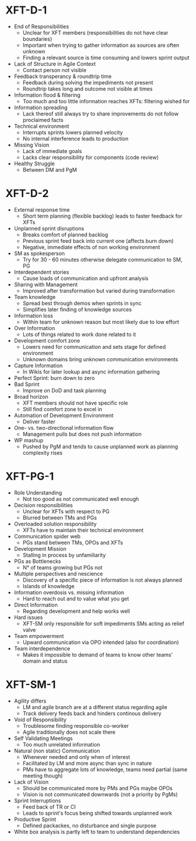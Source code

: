 # XFT-D-1

- End of Responsibilities
   - Unclear for XFT members (responsibilities do not have clear boundaries)
   - Important when trying to gather information as sources are often unknown
   - Finding a relevant source is time consuming and lowers sprint output
- Lack of Structure in Agile Context
   - Contact person not visible
- Feedback transperancy & roundtrip time
   - Feedback during solving the impediments not present
   - Roundtrip takes long and outcome not visible at times
- Information flood & filtering
   - Too much and too little information reaches XFTs: filtering wished for
- Information spreading
   - Lack thereof still always try to share improvements do not follow proclaimed facts
- Technical environment
   - Interrupts sprints lowers planned velocity
   - No internal interference leads to production
- Missing Vision
   - Lack of immediate goals
   - Lacks clear responsibility for components (code review)
- Healthy Struggle
   - Between DM and PgM

# XFT-D-2

- External response time
   - Short term planning (flexible backlog) leads to faster feedback for XFTs
- Unplanned sprint disruptions
   - Breaks comfort of planned backlog
   - Previous sprint feed back into current one (affects burn down)
   - Negative, immediate effects of non working environment
- SM as spokesperson
   - Try for 30 - 60 minutes otherwise delegate communication to SM, PG
- Interdependent stories
   - Cause loads of communication and upfront analysis
- Sharing with Management
   - Improved after transformation but varied during transformation
- Team knowledge
   - Spread best through demos when sprints in sync
   - Simplifies later finding of knowledge sources
- Information loss
   - Within team for unknown reason but most likely due to low effort
- Over Information
   - Lots of things related to work done related to it
- Development comfort zone
   - Lowers need for communication and sets stage for defined environment
   - Unknown domains bring unknown communication environments
- Capture Information
   - In Wikis for later lookup and async information gathering
- Perfect Sprint: burn down to zero
- Bad Sprint
   - Improve on DoD and task planning
- Broad horizon
   - XFT members should not have specific role
   - Still find comfort zone to excel in
- Automation of Development Environment
   - Deliver faster
- One- vs. two-directional information flow
   - Management pulls but does not push information
- WP mashup
   - Pushed by PgM and tends to cause unplanned work as  planning complexity rises

# XFT-PG-1

- Role Understanding
   - Not too good as not communicated well enough
- Decision responsibilities
   - Unclear for XFTs with respect to PG
   - Blurred between TMs and PGs
- Overloaded solution responsibility
   - XFTs have to maintain their technical environment
- Communication spider web
   - PGs stand between TMs, OPOs and XFTs
- Development Mission
   - Stalling in process by unfamiliarity
- PGs as Bottlenecks
   - N° of teams growing but PGs not
- Multiple perspectives and nescience
   - Discovery of a specific piece of information is not always planned
   - Islands of knowledge
- Information overdosis vs. missing information
   - Hard to reach out and to value what you get
- Direct Information
   - Regarding development and help works well
- Hard issues
   - XFT-SM only responsible for soft impediments SMs acting as relief valve
- Team empowerment
   - Upward communication via OPO intended (also for coordination)
- Team interdependence
   - Makes it impossible to demand of teams to know other teams' domain and status

# XFT-SM-1

- Agility differs
   - LM and agile branch are at a different status regarding agile
   - Track delivery feeds back and hinders continous delivery
- Void of Responsibility
   - Troublesome finding responsible co-worker
   - Agile traditionally does not scale there
- Self Validating Meetings
   - Too much unrelated information
- Natural (non static) Communication
   - Whenever needed and only when of interest
   - Facilitated by LM and more async than sync in nature
   - PMs have to aggregate lots of knowledge, teams need partial (same meeting though)
- Lack of Vision
   - Should be communicated more by PMs and PGs maybe OPOs
   - Vision is not communicated downwards (not a priority by PgMs)
- Sprint Interruptions
   - Feed back of TR or CI
   - Leads to sprint's focus being shifted towards unplanned work
- Productive Sprint
   - Defined packackes, no disturbance and single purpose
- White box analysis is partly left to team to understand dependencies
